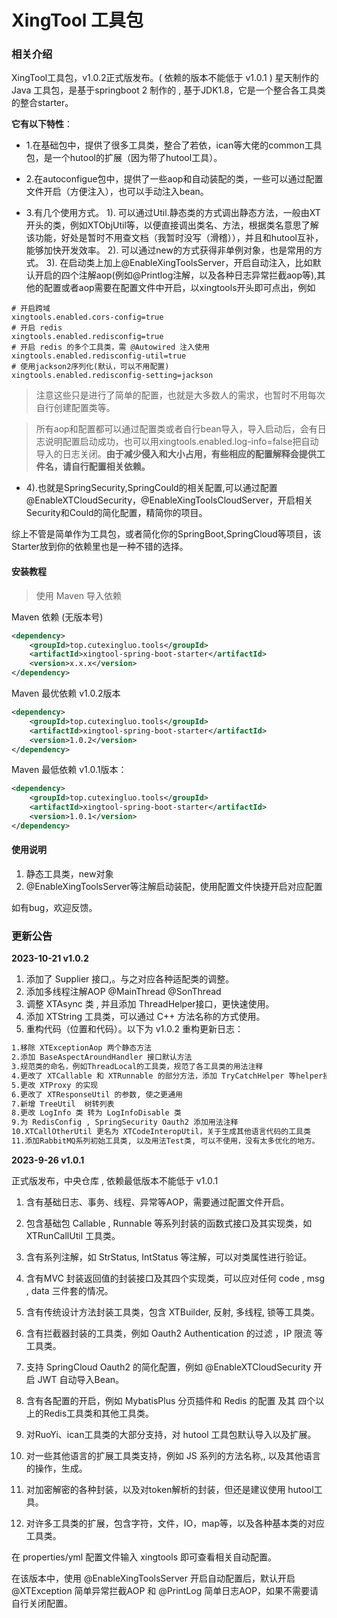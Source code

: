 # XingTool 工具包

### 相关介绍
XingTool工具包，v1.0.2正式版发布。( 依赖的版本不能低于 v1.0.1 )
星天制作的 Java 工具包，是基于springboot 2 制作的 ,  基于JDK1.8，它是一个整合各工具类的整合starter。

**它有以下特性**：

- 1.在基础包中，提供了很多工具类，整合了若依，ican等大佬的common工具包，是一个hutool的扩展（因为带了hutool工具）。

- 2.在autoconfigue包中，提供了一些aop和自动装配的类，一些可以通过配置文件开启（方便注入），也可以手动注入bean。

- 3.有几个使用方式。
  1). 可以通过Util.静态类的方式调出静态方法，一般由XT开头的类，例如XTObjUtil等，以便直接调出类名、方法，根据类名意思了解该功能，好处是暂时不用查文档（我暂时没写（滑稽）），并且和hutool互补，能够加快开发效率。
  2). 可以通过new的方式获得非单例对象，也是常用的方式。
  3). 在启动类上加上@EnableXingToolsServer，开启自动注入，比如默认开启的四个注解aop(例如@Printlog注解，以及各种日志异常拦截aop等),其他的配置或者aop需要在配置文件中开启，以xingtools开头即可点出，例如

```properties
# 开启跨域
xingtools.enabled.cors-config=true
# 开启 redis
xingtools.enabled.redisconfig=true
# 开启 redis 的多个工具类，需 @Autowired 注入使用
xingtools.enabled.redisconfig-util=true
# 使用jackson2序列化(默认，可以不用配置)
xingtools.enabled.redisconfig-setting=jackson
```
> 注意这些只是进行了简单的配置，也就是大多数人的需求，也暂时不用每次自行创建配置类等。

> 所有aop和配置都可以通过配置类或者自行bean导入，导入启动后，会有日志说明配置启动成功，也可以用xingtools.enabled.log-info=false把自动导入的日志关闭。**由于减少侵入和大小占用，有些相应的配置解释会提供工件名，请自行配置相关依赖。**

- 4).也就是SpringSecurity,SpringCould的相关配置,可以通过配置@EnableXTCloudSecurity，@EnableXingToolsCloudServer，开启相关Security和Could的简化配置，精简你的项目。

综上不管是简单作为工具包，或者简化你的SpringBoot,SpringCloud等项目，该Starter放到你的依赖里也是一种不错的选择。



#### 安装教程

> 使用 Maven 导入依赖

Maven 依赖 (无版本号)

```xml
<dependency>
	<groupId>top.cutexingluo.tools</groupId>
	<artifactId>xingtool-spring-boot-starter</artifactId>
	<version>x.x.x</version>
</dependency>
```

Maven 最优依赖 v1.0.2版本

```xml
<dependency>
	<groupId>top.cutexingluo.tools</groupId>
	<artifactId>xingtool-spring-boot-starter</artifactId>
	<version>1.0.2</version>
</dependency>
```

Maven 最低依赖 v1.0.1版本：

```xml
<dependency>
	<groupId>top.cutexingluo.tools</groupId>
	<artifactId>xingtool-spring-boot-starter</artifactId>
	<version>1.0.1</version>
</dependency>
```

#### 使用说明

1.  静态工具类，new对象
2.  @EnableXingToolsServer等注解启动装配，使用配置文件快捷开启对应配置



如有bug，欢迎反馈。



### 更新公告

**2023-10-21 v1.0.2**

1. 添加了 Supplier 接口,。与之对应各种适配类的调整。
2. 添加多线程注解AOP @MainThread @SonThread
3. 调整 XTAsync 类 , 并且添加 ThreadHelper接口，更快速使用。
4. 添加 XTString 工具类，可以通过 C++ 方法名称的方式使用。
5. 重构代码（位置和代码）。以下为 v1.0.2 重构更新日志：
```txt
1.移除 XTExceptionAop 两个静态方法
2.添加 BaseAspectAroundHandler 接口默认方法
3.规范类的命名，例如ThreadLocal的工具类，规范了各工具类的用法注释
4.更改了 XTCallable 和 XTRunnable 的部分方法，添加 TryCatchHelper 等helper接口，方便直接使用工具类。例如 LockHelper, ThreadHelper 等
5.更改 XTProxy 的实现
6.更改了 XTResponseUtil 的参数, 使之更通用
7.新增 TreeUtil  树转列表
8.更改 LogInfo 类 转为 LogInfoDisable 类
9.为 RedisConfig , SpringSecurity Oauth2 添加用法注释
10.XTCallOtherUtil 更名为 XTCodeInteropUtil，关于生成其他语言代码的工具类
11.添加RabbitMQ系列初始工具类, 以及用法Test类, 可以不使用，没有太多优化的地方。
```
**2023-9-26 v1.0.1**

正式版发布，中央仓库 ,  依赖最低版本不能低于 v1.0.1

1. 含有基础日志、事务、线程、异常等AOP，需要通过配置文件开启。

2. 包含基础包 Callable , Runnable 等系列封装的函数式接口及其实现类，如 XTRunCallUtil 工具类。

3. 含有系列注解，如 StrStatus,  IntStatus 等注解，可以对类属性进行验证。
4. 含有MVC 封装返回值的封装接口及其四个实现类，可以应对任何 code , msg , data 三件套的情况。
5. 含有传统设计方法封装工具类，包含 XTBuilder, 反射, 多线程, 锁等工具类。
6. 含有拦截器封装的工具类，例如 Oauth2 Authentication 的过滤 ，IP 限流 等工具类。
7. 支持 SpringCloud Oauth2 的简化配置，例如 @EnableXTCloudSecurity 开启 JWT 自动导入Bean。
8. 含有各配置的开启，例如 MybatisPlus 分页插件和 Redis 的配置 及其 四个以上的Redis工具类和其他工具类。
9. 对RuoYi、ican工具类的大部分支持，对 hutool 工具包默认导入以及扩展。
10. 对一些其他语言的扩展工具类支持，例如 JS 系列的方法名称,, 以及其他语言的操作，生成。
11. 对加密解密的各种封装，以及对token解析的封装，但还是建议使用 hutool工具。
12. 对许多工具类的扩展，包含字符，文件，IO，map等，以及各种基本类的对应工具类。

在 properties/yml 配置文件输入 xingtools 即可查看相关自动配置。

在该版本中，使用 @EnableXingToolsServer 开启自动配置后，默认开启 @XTException 简单异常拦截AOP 和 @PrintLog 简单日志AOP，如果不需要请自行关闭配置。
